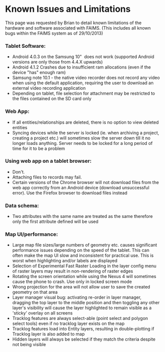 Known Issues and Limitations
=========================================================================



This page was requested by Brian to detail known limitations of the
hardware and software associated with FAIMS. (This includes all known
bugs within the FAIMS system as of 29/10/2013)

### Tablet Software:

-   Android 4.0.3 on the Samsung 10\"  does not work (supported Android
    versions are only those from 4.4.X upwards)
-   Android 4.1.2 Crashes due to insufficient ram allocations (even if
    the device \"has\" enough ram)
-   Samsung note 10.1 - the native video recorder does not record any
    video when using the default application, requiring the user to
    download an external video recording application
-   Depending on tablet, file selection for attachment may be restricted
    to the files contained on the SD card only

### Web App:

-   If all entities/relationships are deleted, there is no option to
    view deleted entities
-   Syncing devices while the server is locked (ie. when archiving a
    project, creating a project etc.) will sometimes slow the server
    down till it no longer loads anything. Server needs to be locked for
    a long period of time for it to be a problem


### Using web app on a tablet browser:

-   Don\'t. 
-   Attaching files to records may fail.
-   Certain versions of the Chrome browser will not download files from
    the web app correctly from an Android device (download unsuccessful
    error). Use the Firefox browser to download files
    instead

### Data schema:

-   Two attributes with the same name are treated as the same therefore
    only the first attribute defined will be used

### Map UI/performance: 

-   Large map file sizes/large numbers of geometry etc. causes
    significant performance issues depending on the speed of the tablet.
    This can often make the map UI slow and inconsistent for practical
    use. This is worst when highlighting and/or labels are displayed
-   Selection of Experimental Fast Raster Loading in the layer config
    menu of raster layers may result in non-rendering of raster edges
-   Rotating the screen orientation while using the Nexus 4 will
    sometimes cause the phone to crash. Use only in locked screen mode
-   Wrong projection for the area will not allow user to save the
    created geometry on that area
-   Layer manager visual bug: activating re-order in layer manager,
    dragging the top layer to the middle position and then toggling any
    other layer\'s visibility will cause the layer highlighted to remain
    visible as a \'sticky\' overlay on all screens
-   Tracklog features are always select-able (point select and polygon
    select tools) even if no tracklog layer exists on the map
-   Tracklog features load into Entity layers, resulting in
    double-plotting if Tracklog layer is also added to map
-   Hidden layers will always be selected if they match the criteria
    despite not being visible

</div>
